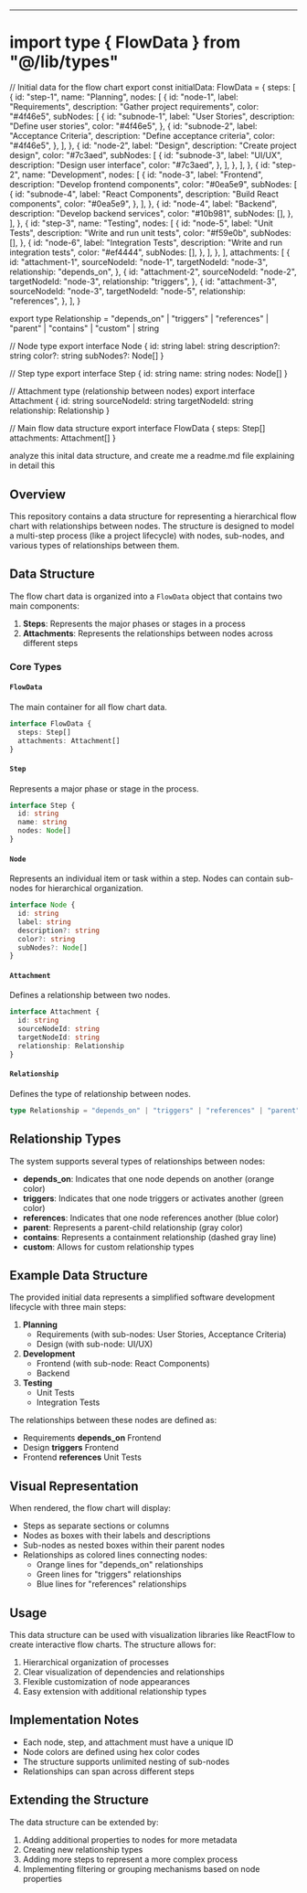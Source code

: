 # 

---

# import type { FlowData } from "@/lib/types"

// Initial data for the flow chart
export const initialData: FlowData = {
steps: [
{
id: "step-1",
name: "Planning",
nodes: [
{
id: "node-1",
label: "Requirements",
description: "Gather project requirements",
color: "\#4f46e5",
subNodes: [
{
id: "subnode-1",
label: "User Stories",
description: "Define user stories",
color: "\#4f46e5",
},
{
id: "subnode-2",
label: "Acceptance Criteria",
description: "Define acceptance criteria",
color: "\#4f46e5",
},
],
},
{
id: "node-2",
label: "Design",
description: "Create project design",
color: "\#7c3aed",
subNodes: [
{
id: "subnode-3",
label: "UI/UX",
description: "Design user interface",
color: "\#7c3aed",
},
],
},
],
},
{
id: "step-2",
name: "Development",
nodes: [
{
id: "node-3",
label: "Frontend",
description: "Develop frontend components",
color: "\#0ea5e9",
subNodes: [
{
id: "subnode-4",
label: "React Components",
description: "Build React components",
color: "\#0ea5e9",
},
],
},
{
id: "node-4",
label: "Backend",
description: "Develop backend services",
color: "\#10b981",
subNodes: [],
},
],
},
{
id: "step-3",
name: "Testing",
nodes: [
{
id: "node-5",
label: "Unit Tests",
description: "Write and run unit tests",
color: "\#f59e0b",
subNodes: [],
},
{
id: "node-6",
label: "Integration Tests",
description: "Write and run integration tests",
color: "\#ef4444",
subNodes: [],
},
],
},
],
attachments: [
{
id: "attachment-1",
sourceNodeId: "node-1",
targetNodeId: "node-3",
relationship: "depends_on",
},
{
id: "attachment-2",
sourceNodeId: "node-2",
targetNodeId: "node-3",
relationship: "triggers",
},
{
id: "attachment-3",
sourceNodeId: "node-3",
targetNodeId: "node-5",
relationship: "references",
},
],
}

export type Relationship = "depends_on" | "triggers" | "references" | "parent" | "contains" | "custom" | string

// Node type
export interface Node {
id: string
label: string
description?: string
color?: string
subNodes?: Node[]
}

// Step type
export interface Step {
id: string
name: string
nodes: Node[]
}

// Attachment type (relationship between nodes)
export interface Attachment {
id: string
sourceNodeId: string
targetNodeId: string
relationship: Relationship
}

// Main flow data structure
export interface FlowData {
steps: Step[]
attachments: Attachment[]
}

analyze this inital data structure, and create me a readme.md file explaining in detail this

## Overview

This repository contains a data structure for representing a hierarchical flow chart with relationships between nodes. The structure is designed to model a multi-step process (like a project lifecycle) with nodes, sub-nodes, and various types of relationships between them.

## Data Structure

The flow chart data is organized into a `FlowData` object that contains two main components:

1. **Steps**: Represents the major phases or stages in a process
2. **Attachments**: Represents the relationships between nodes across different steps

### Core Types

#### `FlowData`

The main container for all flow chart data.

```typescript
interface FlowData {
  steps: Step[]
  attachments: Attachment[]
}
```


#### `Step`

Represents a major phase or stage in the process.

```typescript
interface Step {
  id: string
  name: string
  nodes: Node[]
}
```


#### `Node`

Represents an individual item or task within a step. Nodes can contain sub-nodes for hierarchical organization.

```typescript
interface Node {
  id: string
  label: string
  description?: string
  color?: string
  subNodes?: Node[]
}
```


#### `Attachment`

Defines a relationship between two nodes.

```typescript
interface Attachment {
  id: string
  sourceNodeId: string
  targetNodeId: string
  relationship: Relationship
}
```


#### `Relationship`

Defines the type of relationship between nodes.

```typescript
type Relationship = "depends_on" | "triggers" | "references" | "parent" | "contains" | "custom" | string
```


## Relationship Types

The system supports several types of relationships between nodes:

- **depends_on**: Indicates that one node depends on another (orange color)
- **triggers**: Indicates that one node triggers or activates another (green color)
- **references**: Indicates that one node references another (blue color)
- **parent**: Represents a parent-child relationship (gray color)
- **contains**: Represents a containment relationship (dashed gray line)
- **custom**: Allows for custom relationship types


## Example Data Structure

The provided initial data represents a simplified software development lifecycle with three main steps:

1. **Planning**
    - Requirements (with sub-nodes: User Stories, Acceptance Criteria)
    - Design (with sub-node: UI/UX)
2. **Development**
    - Frontend (with sub-node: React Components)
    - Backend
3. **Testing**
    - Unit Tests
    - Integration Tests

The relationships between these nodes are defined as:

- Requirements **depends_on** Frontend
- Design **triggers** Frontend
- Frontend **references** Unit Tests


## Visual Representation

When rendered, the flow chart will display:

- Steps as separate sections or columns
- Nodes as boxes with their labels and descriptions
- Sub-nodes as nested boxes within their parent nodes
- Relationships as colored lines connecting nodes:
    - Orange lines for "depends_on" relationships
    - Green lines for "triggers" relationships
    - Blue lines for "references" relationships


## Usage

This data structure can be used with visualization libraries like ReactFlow to create interactive flow charts. The structure allows for:

1. Hierarchical organization of processes
2. Clear visualization of dependencies and relationships
3. Flexible customization of node appearances
4. Easy extension with additional relationship types

## Implementation Notes

- Each node, step, and attachment must have a unique ID
- Node colors are defined using hex color codes
- The structure supports unlimited nesting of sub-nodes
- Relationships can span across different steps


## Extending the Structure

The data structure can be extended by:

1. Adding additional properties to nodes for more metadata
2. Creating new relationship types
3. Adding more steps to represent a more complex process
4. Implementing filtering or grouping mechanisms based on node properties
